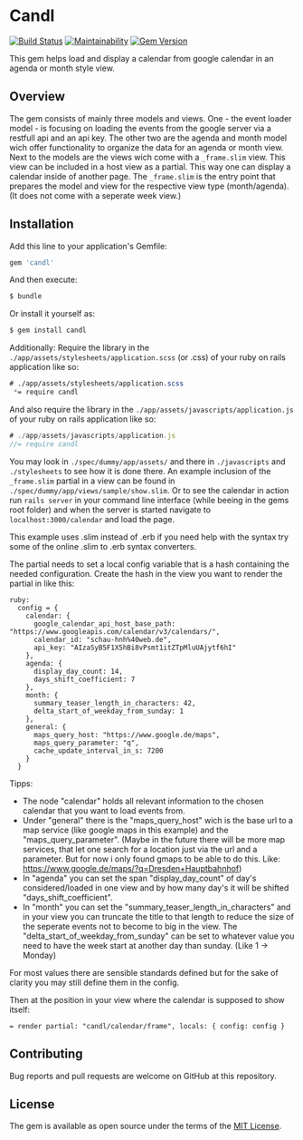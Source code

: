 # Candl

[![Build Status](https://travis-ci.org/hicknhack-software/candl.svg?branch=master)](https://travis-ci.org/hicknhack-software/candl)
[![Maintainability](https://api.codeclimate.com/v1/badges/b20964b8dd8704d83446/maintainability)](https://codeclimate.com/github/hicknhack-software/candl/maintainability)
[![Gem Version](https://badge.fury.io/rb/candl.svg)](https://badge.fury.io/rb/candl)

This gem helps load and display a calendar from google calendar in an agenda or month style view.

## Overview

The gem consists of mainly three models and views. One - the event loader model - is focusing on loading the events from the google server via a restfull api and an api key. The other two are the agenda and month model wich offer functionality to organize the data for an agenda or month view. Next to the models are the views wich come with a ```_frame.slim``` view. This view can be included in a host view as a partial. This way one can display a calendar inside of another page. The ```_frame.slim``` is the entry point that prepares the model and view for the respective view type (month/agenda). (It does not come with a seperate week view.)

## Installation

Add this line to your application's Gemfile:

```ruby
gem 'candl'
```

And then execute:
```bash
$ bundle
```

Or install it yourself as:
```bash
$ gem install candl
```

Additionally:
Require the library in the ```./app/assets/stylesheets/application.scss``` (or .css) of your ruby on rails application like so:
```scss
# ./app/assets/stylesheets/application.scss
 *= require candl
```

And also require the library in the ```./app/assets/javascripts/application.js``` of your ruby on rails application like so:
```javascript
# ./app/assets/javascripts/application.js
//= require candl
```

You may look in ```./spec/dummy/app/assets/``` and there in ```./javascripts``` and ```./stylesheets``` to see how it is done there. An example inclusion of the ```_frame.slim``` partial in a view can be found in ```./spec/dummy/app/views/sample/show.slim```. Or to see the calendar in action run ```rails server``` in your command line interface (while beeing in the gems root folder) and when the server is started navigate to ```localhost:3000/calendar``` and load the page.

This example uses .slim instead of .erb if you need help with the syntax try some of the online .slim to .erb syntax converters.

The partial needs to set a local config variable that is a hash containing the needed configuration. Create the hash in the view you want to render the partial in like this:

```slim
ruby:
  config = {
    calendar: {
      google_calendar_api_host_base_path: "https://www.googleapis.com/calendar/v3/calendars/",
      calendar_id: "schau-hnh%40web.de",
      api_key: "AIzaSyB5F1X5hBi8vPsmt1itZTpMluUAjytf6hI"
    },
    agenda: {
      display_day_count: 14,
      days_shift_coefficient: 7
    },
    month: {
      summary_teaser_length_in_characters: 42,
      delta_start_of_weekday_from_sunday: 1
    },
    general: {
      maps_query_host: "https://www.google.de/maps",
      maps_query_parameter: "q",
      cache_update_interval_in_s: 7200
    }
  }
```

Tipps:

- The node "calendar" holds all relevant information to the chosen calendar that you want to load events from.
- Under "general" there is the "maps_query_host" wich is the base url to a map service (like google maps in this example) and the "maps_query_parameter". (Maybe in the future there will be more map services, that let one search for a location just via the url and a parameter. But for now i only found gmaps to be able to do this. Like: https://www.google.de/maps/?q=Dresden+Hauptbahnhof)
- In "agenda" you can set the span "display_day_count" of day's considered/loaded in one view and by how many day's it will be shifted "days_shift_coefficient".
- In "month" you can set the "summary_teaser_length_in_characters" and in your view you can truncate the title to that length to reduce the size of the seperate events not to become to big in the view. The "delta_start_of_weekday_from_sunday" can be set to whatever value you need to have the week start at another day than sunday. (Like 1 -> Monday)

For most values there are sensible standards defined but for the sake of clarity you may still define them in the config.

Then at the position in your view where the calendar is supposed to show itself:
```slim
= render partial: "candl/calendar/frame", locals: { config: config }
```

## Contributing

Bug reports and pull requests are welcome on GitHub at this repository.

## License

The gem is available as open source under the terms of the [MIT License](https://opensource.org/licenses/MIT).
